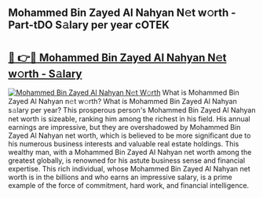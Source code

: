 ## Mohammed Bin Zayed Al Nahyan N𝚎t w𝚘rth - Part-tDO S𝚊lary per year cOTEK

# <h2><a href="http://gc4pc0p.nevu.top/?p=Mohammed+Bin+Zayed+Al+Nahyan">🔗 👉🔴 Mohammed Bin Zayed Al Nahyan N𝚎t w𝚘rth - S𝚊lary</a></h2>

[![Mohammed Bin Zayed Al Nahyan N𝚎t W𝚘rth](https://i.imgur.com/Oavwk0R.jpeg)](http://gc4pc0p.nevu.top/?p=Mohammed+Bin+Zayed+Al+Nahyan)
What is Mohammed Bin Zayed Al Nahyan n𝚎t w𝚘rth? What is Mohammed Bin Zayed Al Nahyan s𝚊lary per year?
This prosperous person's Mohammed Bin Zayed Al Nahyan net worth is sizeable, ranking him among the richest in his field. His annual earnings are impressive, but they are overshadowed by Mohammed Bin Zayed Al Nahyan net worth, which is believed to be more significant due to his numerous business interests and valuable real estate holdings. This wealthy man, with a Mohammed Bin Zayed Al Nahyan net worth among the greatest globally, is renowned for his astute business sense and financial expertise. This rich individual, whose Mohammed Bin Zayed Al Nahyan net worth is in the billions and who earns an impressive salary, is a prime example of the force of commitment, hard work, and financial intelligence.
